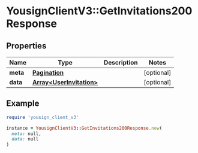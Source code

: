 # YousignClientV3::GetInvitations200Response

## Properties

| Name | Type | Description | Notes |
| ---- | ---- | ----------- | ----- |
| **meta** | [**Pagination**](Pagination.md) |  | [optional] |
| **data** | [**Array&lt;UserInvitation&gt;**](UserInvitation.md) |  | [optional] |

## Example

```ruby
require 'yousign_client_v3'

instance = YousignClientV3::GetInvitations200Response.new(
  meta: null,
  data: null
)
```

